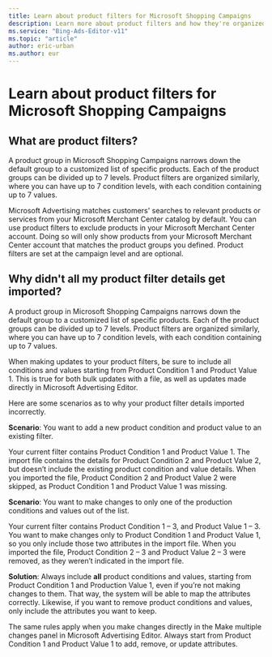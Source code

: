 ```yaml
---
title: Learn about product filters for Microsoft Shopping Campaigns
description: Learn more about product filters and how they're organized.
ms.service: "Bing-Ads-Editor-v11"
ms.topic: "article"
author: eric-urban
ms.author: eur
---
```


# Learn about product filters for Microsoft Shopping Campaigns

## What are product filters?
A product group in Microsoft Shopping Campaigns narrows down the default group to a customized list of specific products. Each of the product groups can be divided up to 7 levels. Product filters are organized similarly, where you can have up to 7 condition levels, with each condition containing up to 7 values.

Microsoft Advertising matches customers' searches to relevant products or services from your Microsoft Merchant Center catalog by default. You can use product filters to exclude products in your Microsoft Merchant Center account. Doing so will only show products from your Microsoft Merchant Center account that matches the product groups you defined. Product filters are set at the campaign level and are optional.

## Why didn't all my product filter details get imported?
A product group in Microsoft Shopping Campaigns narrows down the default group to a customized list of specific products. Each of the product groups can be divided up to 7 levels. Product filters are organized similarly, where you can have up to 7 condition levels, with each condition containing up to 7 values.

When making updates to your product filters, be sure to include all conditions and values starting from Product Condition 1 and Product Value 1. This is true for both bulk updates with a file, as well as updates made directly in Microsoft Advertising Editor.

Here are some scenarios as to why your product filter details imported incorrectly.

**Scenario**: You want to add a new product condition and product value to an existing filter.

Your current filter contains Product Condition 1 and Product Value 1. The import file contains the details for Product Condition 2 and Product Value 2, but doesn’t include the existing product condition and value details. When you imported the file, Product Condition 2 and Product Value 2 were skipped, as Product Condition 1 and Product Value 1 was missing.

**Scenario**: You want to make changes to only one of the production conditions and values out of the list.

Your current filter contains Product Condition 1 – 3, and Product Value 1 – 3. You want to make changes only to Product Condition 1 and Product Value 1, so you only include those two attributes in the import file. When you imported the file, Product Condition 2 – 3 and Product Value 2 – 3 were removed, as they weren’t indicated in the import file.

**Solution**: Always include **all** product conditions and values, starting from Product Condition 1 and Production Value 1, even if you’re not making changes to them. That way, the system will be able to map the attributes correctly. Likewise, if you want to remove product conditions and values, only include the attributes you want to keep.

The same rules apply when you make changes directly in the Make multiple changes panel in Microsoft Advertising Editor. Always start from Product Condition 1 and Product Value 1 to add, remove, or update attributes.


